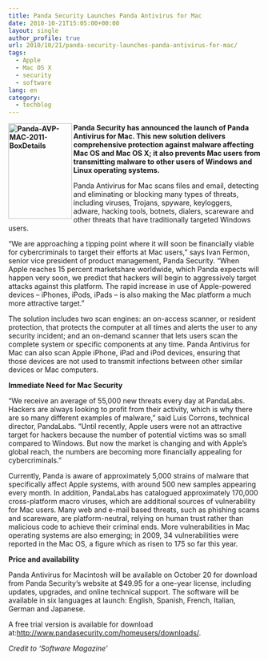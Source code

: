 ```yaml
---
title: Panda Security Launches Panda Antivirus for Mac
date: 2010-10-21T15:05:00+00:00
layout: single
author_profile: true
url: 2010/10/21/panda-security-launches-panda-antivirus-for-mac/
tags:
  - Apple
  - Mac OS X
  - security
  - software
lang: en
category: 
  - techblog
---
```

**[<img title="Panda-AVP-MAC-2011-BoxDetails" border="0" alt="Panda-AVP-MAC-2011-BoxDetails" align="left" src="http://lh3.ggpht.com/_vaUVXcmC3OI/TMBPmvg0pGI/AAAAAAAAC0g/szOu8LB9NVg/Panda-AVP-MAC-2011-BoxDetails_thumb%5B6%5D.gif?imgmax=800" width="127" height="191" />](http://lh3.ggpht.com/_vaUVXcmC3OI/TMBPk3kX-yI/AAAAAAAAC0Y/2tBbSF7BVOw/s1600-h/Panda-AVP-MAC-2011-BoxDetails%5B10%5D.gif)Panda Security has announced the launch of Panda Antivirus for Mac. This new solution delivers comprehensive protection against malware affecting Mac OS and Mac OS X; it also prevents Mac users from transmitting malware to other users of Windows and Linux operating systems.**

Panda Antivirus for Mac scans files and email, detecting and eliminating or blocking many types of threats, including viruses, Trojans, spyware, keyloggers, adware, hacking tools, botnets, dialers, scareware and other threats that have traditionally targeted Windows users.

“We are approaching a tipping point where it will soon be financially viable for cybercriminals to target their efforts at Mac users,” says Ivan Fermon, senior vice president of product management, Panda Security. “When Apple reaches 15 percent marketshare worldwide, which Panda expects will happen very soon, we predict that hackers will begin to aggressively target attacks against this platform. The rapid increase in use of Apple-powered devices – iPhones, iPods, iPads – is also making the Mac platform a much more attractive target.”

The solution includes two scan engines: an on-access scanner, or resident protection, that protects the computer at all times and alerts the user to any security incident; and an on-demand scanner that lets users scan the complete system or specific components at any time. Panda Antivirus for Mac can also scan Apple iPhone, iPad and iPod devices, ensuring that those devices are not used to transmit infections between other similar devices or Mac computers.

**Immediate Need for Mac Security**

“We receive an average of 55,000 new threats every day at PandaLabs. Hackers are always looking to profit from their activity, which is why there are so many different examples of malware,” said Luis Corrons, technical director, PandaLabs. “Until recently, Apple users were not an attractive target for hackers because the number of potential victims was so small compared to Windows. But now the market is changing and with Apple’s global reach, the numbers are becoming more financially appealing for cybercriminals.”

Currently, Panda is aware of approximately 5,000 strains of malware that specifically affect Apple systems, with around 500 new samples appearing every month. In addition, PandaLabs has catalogued approximately 170,000 cross-platform macro viruses, which are additional sources of vulnerability for Mac users. Many web and e-mail based threats, such as phishing scams and scareware, are platform-neutral, relying on human trust rather than malicious code to achieve their criminal ends. More vulnerabilities in Mac operating systems are also emerging; in 2009, 34 vulnerabilities were reported in the Mac OS, a figure which as risen to 175 so far this year.

**Price and availability**

Panda Antivirus for Macintosh will be available on October 20 for download from Panda Security’s website at $49.95 for a one-year license, including updates, upgrades, and online technical support. The software will be available in six languages at launch: English, Spanish, French, Italian, German and Japanese.

A free trial version is available for download at:<http://www.pandasecurity.com/homeusers/downloads/>.

_Credit to ‘Software Magazine’_